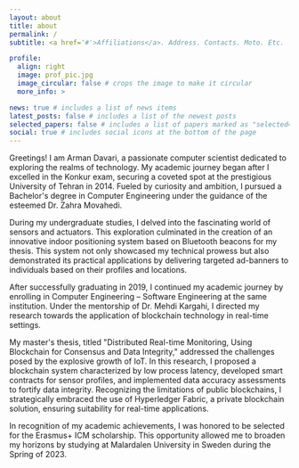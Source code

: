 ```yaml
---
layout: about
title: about
permalink: /
subtitle: <a href='#'>Affiliations</a>. Address. Contacts. Moto. Etc.

profile:
  align: right
  image: prof_pic.jpg
  image_circular: false # crops the image to make it circular
  more_info: >

news: true # includes a list of news items
latest_posts: false # includes a list of the newest posts
selected_papers: false # includes a list of papers marked as "selected={true}"
social: true # includes social icons at the bottom of the page
---
```


Greetings! I am Arman Davari, a passionate computer scientist dedicated to exploring the realms of technology. My academic journey began after I excelled in the Konkur exam, securing a coveted spot at the prestigious University of Tehran in 2014. Fueled by curiosity and ambition, I pursued a Bachelor's degree in Computer Engineering under the guidance of the esteemed Dr. Zahra Movahedi.

During my undergraduate studies, I delved into the fascinating world of sensors and actuators. This exploration culminated in the creation of an innovative indoor positioning system based on Bluetooth beacons for my thesis. This system not only showcased my technical prowess but also demonstrated its practical applications by delivering targeted ad-banners to individuals based on their profiles and locations.

After successfully graduating in 2019, I continued my academic journey by enrolling in Computer Engineering – Software Engineering at the same institution. Under the mentorship of Dr. Mehdi Kargahi, I directed my research towards the application of blockchain technology in real-time settings.

My master's thesis, titled "Distributed Real-time Monitoring, Using Blockchain for Consensus and Data Integrity," addressed the challenges posed by the explosive growth of IoT. In this research, I proposed a blockchain system characterized by low process latency, developed smart contracts for sensor profiles, and implemented data accuracy assessments to fortify data integrity. Recognizing the limitations of public blockchains, I strategically embraced the use of Hyperledger Fabric, a private blockchain solution, ensuring suitability for real-time applications.

In recognition of my academic achievements, I was honored to be selected for the Erasmus+ ICM scholarship. This opportunity allowed me to broaden my horizons by studying at Malardalen University in Sweden during the Spring of 2023.
